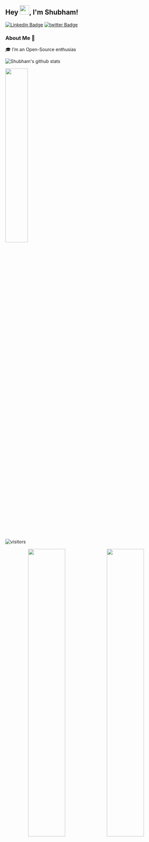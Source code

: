 ## Hey <img src="https://github.com/TheDudeThatCode/TheDudeThatCode/blob/master/Assets/Hi.gif" width="29px">, I'm Shubham!


[![Linkedin Badge](https://img.shields.io/badge/-ShubhamYadav-blue?style=flat-square&logo=Linkedin&logoColor=white&link=https://www.linkedin.com/in/shubham-yadav-3848261aa/)](https://www.linkedin.com/in/shubham-yadav-3848261aa/)
[![twitter Badge](https://img.shields.io/badge/-Shubham22121-blue?style=flat-square&logo=twitter&logoColor=white&link=https://https://twitter.com/Shubham22121)](https://www.twitter.com/Shubham22121)


### About Me 🚀
🎓 I’m an Open-Source enthusias

![Shubham's github stats](https://github-readme-stats.vercel.app/api?username=shubh22121&show_icons=true&theme=tokyonight&hide_border=true)

<img width="37.3%" src="https://github-readme-stats.vercel.app/api/top-langs/?username=shubh22121&theme=tokyonight&count_private=true&line_height=52">


![visitors](https://visitor-badge.laobi.icu/badge?page_id=shubh22121.shubh22121)

<p align="center">
	
  <img width="48%" src="https://github-readme-stats.vercel.app/api?username=shubh22121r&show_icons=true&theme=tokyonight" />
  <img width="48%" src="https://github-readme-streak-stats.herokuapp.com/?user=shubh22121&theme=tokyonight" />
</p>

<!-- theme tokyonight -->
